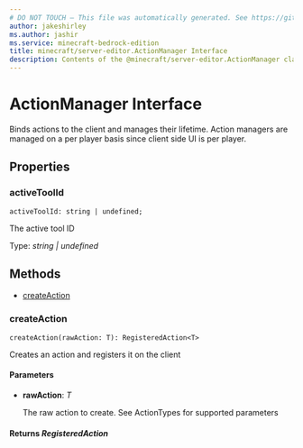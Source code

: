 ```yaml
---
# DO NOT TOUCH — This file was automatically generated. See https://github.com/mojang/minecraftapidocsgenerator to modify descriptions, examples, etc.
author: jakeshirley
ms.author: jashir
ms.service: minecraft-bedrock-edition
title: minecraft/server-editor.ActionManager Interface
description: Contents of the @minecraft/server-editor.ActionManager class.
---
```

# ActionManager Interface

Binds actions to the client and manages their lifetime. Action managers are managed on a per player basis since client side UI is per player.

## Properties

### **activeToolId**
`activeToolId: string | undefined;`

The active tool ID

Type: *string | undefined*

## Methods
- [createAction](#createaction)

### **createAction**
`
createAction(rawAction: T): RegisteredAction<T>
`

Creates an action and registers it on the client

#### **Parameters**
- **rawAction**: *T*
  
  The raw action to create. See ActionTypes for supported parameters

#### **Returns** *RegisteredAction<T>*
